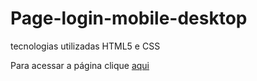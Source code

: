 # Page-login-mobile-desktop
tecnologias utilizadas HTML5 e CSS


   Para acessar a página clique [aqui](https://danielrocha01.github.io/Page-login-mobile-desktop/)
